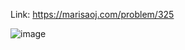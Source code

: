 Link: https://marisaoj.com/problem/325

![image](https://github.com/user-attachments/assets/744fa22f-3cfa-4e66-a512-c230cbdc7caa)
